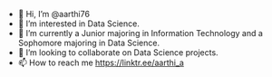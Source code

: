 - 👋 Hi, I’m @aarthi76
- 👀 I’m interested in Data Science.
- 🌱 I’m currently a Junior majoring in Information Technology and a Sophomore majoring in Data Science.
- 💞️ I’m looking to collaborate on Data Science projects.
- 📫 How to reach me https://linktr.ee/aarthi_a

<!---
aarthi76/aarthi76 is a ✨ special ✨ repository because its `README.md` (this file) appears on your GitHub profile.
You can click the Preview link to take a look at your changes.
--->
